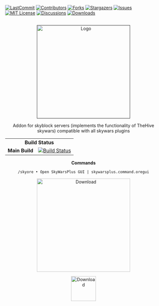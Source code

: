 <div id="top"></div>

[![LastCommit][last-commit-shield]][last-commit-url]
[![Contributors][contributors-shield]][contributors-url]
[![Forks][forks-shield]][forks-url]
[![Stargazers][stars-shield]][stars-url]
[![Issues][issues-shield]][issues-url]
[![MIT License][license-shield]][license-url]
[![Discussions][discussion-shield]][discussion-url]
[![Downloads][downloads-shield]][downloads-url]


<!-- PROJECT LOGO -->
<br />
<div align="center">
  <a href="">
    <img src="https://i.imgur.com/KE97RjX.png" alt="Logo" width="300" height="300">
  </a>
  <p align="center">
    Addon for skyblock servers (implements the functionality of TheHive skywars) compatible with all skywars plugins
  </p>
</div>


<div align="center">
  <table>
    <tr>
        <td align="center" colspan="3"><b>Build Status</b></td>
    </tr>
    <tr>
        <td align="right"><b>Main Build</b></td>
        <td colspan="2"><a href="https://img.shields.io/github/workflow/status/YumaHisai/SkyWarsPlus/CI/master?label=BUILD%201.0.1a&style=for-the-badge"><img src="https://img.shields.io/github/workflow/status/YumaHisai/SkyWarsPlus/CI/master?label=BUILD%201.0.1a&style=for-the-badge" alt="Build Status" /></a></td>
    </tr>
</table>

<div class="codeheader" id="codeheader_css"><b>Commands</b></div>
  <div id="codebox">
     <pre><code data-language="css">/skyore • Open SkyWarsPlus GUI | skywarsplus.command.oregui
</code></pre>
  </div>
  
<div align="center">
  <p align="center"><a href="https://github.com/YumaHisai/SkyWarsPlus/releases/download/base/SkyWarsPlus.jar"><img src="https://i.imgur.com/O2iKiQz.gif" alt="Download" width="300" height="300"></a></p>
  <p align="center"><a href="#top"><img src="https://i.imgur.com/4hzBCOr.png" alt="Download" width="80" height="80"></a></p>
</div>




<!-- https://www.markdownguide.org/basic-syntax/#reference-style-links -->
[last-commit-shield]: https://img.shields.io/github/last-commit/YumaHisai/SkyWarsPlus?style=for-the-badge
[last-commit-url]: https://github.com/YumaHisai/SkyWarsPlus/commits/master
[contributors-shield]: https://img.shields.io/github/contributors/YumaHisai/SkyWarsPlus?color=g&style=for-the-badge
[contributors-url]: https://github.com/YumaHisai/SkyWarsPlus/graphs/contributors
[forks-shield]: https://img.shields.io/github/forks/YumaHisai/SkyWarsPlus?style=for-the-badge
[forks-url]: https://github.com/YumaHisai/SkyWarsPlus/network/members
[stars-shield]: https://img.shields.io/github/stars/YumaHisai/SkyWarsPlus?style=for-the-badge
[stars-url]: https://github.com/YumaHisai/SkyWarsPlus/stargazers
[issues-shield]: https://img.shields.io/github/issues/YumaHisai/SkyWarsPlus?color=yellow&style=for-the-badge
[issues-url]: https://github.com/YumaHisai/SkyWarsPlus/issues
[license-shield]: https://img.shields.io/github/license/YumaHisai/SkyWarsPlus?style=for-the-badge
[license-url]: https://img.shields.io/github/license/YumaHisai/SkyWarsPlus?style=for-the-badge
[discussion-shield]: https://img.shields.io/github/discussions/YumaHisai/SkyWarsPlus?style=for-the-badge
[discussion-url]: https://img.shields.io/github/discussions/YumaHisai/SkyWarsPlus?style=for-the-badge
[downloads-shield]: https://img.shields.io/github/downloads/YumaHisai/SkyWarsPlus/total?color=orange&style=for-the-badge
[downloads-url]: https://github.com/YumaHisai/SkyWarsPlus/releases/download/base/SkyWarsPlus.jar
